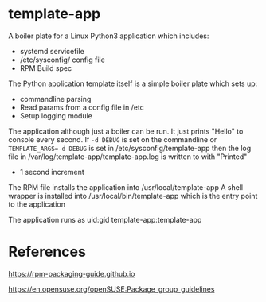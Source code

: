 # template-app
A boiler plate for a Linux Python3 application which includes:

 * systemd servicefile 
 * /etc/sysconfig/ config file
 * RPM Build spec

The Python application template itself is a simple boiler plate which sets up:

 * commandline parsing
 * Read params from a config file in /etc
 * Setup logging module

The application although just a boiler can be run.  It just prints "Hello" to
console every second.  If ```-d DEBUG``` is set on the commandline 
or ```TEMPLATE_ARGS=-d DEBUG``` is set in /etc/sysconfig/template-app then the
log file in /var/log/template-app/template-app.log is written to with "Printed"
+ 1 second increment 

The RPM file installs the application into /usr/local/template-app 
A shell wrapper is installed into  /usr/local/bin/template-app which is the
entry point to the application

The application runs as uid:gid template-app:template-app

# References 
https://rpm-packaging-guide.github.io

https://en.opensuse.org/openSUSE:Package_group_guidelines
